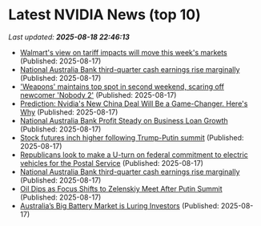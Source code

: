 # Latest NVIDIA News (top 10)
_Last updated: **2025-08-18 22:46:13**_

- [Walmart's view on tariff impacts will move this week's markets](https://biztoc.com/x/26a480a0bde0135b) (Published: 2025-08-17)
- [National Australia Bank third-quarter cash earnings rise marginally](https://biztoc.com/x/51c0b26f32ab80c7) (Published: 2025-08-17)
- ['Weapons' maintains top spot in second weekend, scaring off newcomer 'Nobody 2'](https://biztoc.com/x/0e35432508eec99c) (Published: 2025-08-17)
- [Prediction: Nvidia's New China Deal Will Be a Game-Changer. Here's Why](https://biztoc.com/x/c31d252ca31e215b) (Published: 2025-08-17)
- [National Australia Bank Profit Steady on Business Loan Growth](https://biztoc.com/x/19c7938d6589b6db) (Published: 2025-08-17)
- [Stock futures inch higher following Trump-Putin summit](https://biztoc.com/x/2063b8b3def3797a) (Published: 2025-08-17)
- [Republicans look to make a U-turn on federal commitment to electric vehicles for the Postal Service](https://biztoc.com/x/2478be7e596399c6) (Published: 2025-08-17)
- [National Australia Bank third-quarter cash earnings rise marginally](https://biztoc.com/x/df5ac0029145d579) (Published: 2025-08-17)
- [Oil Dips as Focus Shifts to Zelenskiy Meet After Putin Summit](https://biztoc.com/x/85240725f8646552) (Published: 2025-08-17)
- [Australia’s Big Battery Market is Luring Investors](https://biztoc.com/x/fad8204cd2129421) (Published: 2025-08-17)
